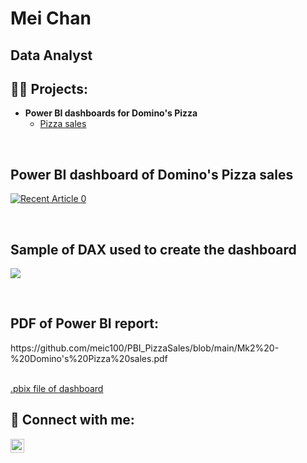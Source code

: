 <html>
<body>
<h1>Mei Chan</h1>
<h2>Data Analyst</h2>
<h2>👨‍💻 Projects:</h2>

- <b>Power BI dashboards for Domino's Pizza </b>
  - [Pizza sales](https://github.com/meic100/PBI_PizzaSales)

<br>

<!-- Power BI dashboard -->
<h2> Power BI dashboard of Domino's Pizza sales </h2>
<p dir="auto"><a href="https://app.powerbi.com/view?r=eyJrIjoiNTA4MjAyYmMtMDIxMy00MTI0LWI1MDgtYzM3MWQxMmEzOTUwIiwidCI6IjgxZTVmNjI2LTVlZTQtNDdkYS1hNzhhLTdiMzI1OThhNzU5YSJ9&pageName=ReportSection" rel="nofollow"><img src="https://github.com/meic100/meic100/assets/169346776/3cc876b2-84b5-4b8b-bb63-98715b8959fd" alt="Recent Article 0" data-canonical-src="https://app.powerbi.com/view?r=eyJrIjoiNTA4MjAyYmMtMDIxMy00MTI0LWI1MDgtYzM3MWQxMmEzOTUwIiwidCI6IjgxZTVmNjI2LTVlZTQtNDdkYS1hNzhhLTdiMzI1OThhNzU5YSJ9&pageName=ReportSection" style="max-width: 100%;"></a>
</p>

<br>

<!-- DAX used in Power BI dashboard -->
<h2> Sample of DAX used to create the dashboard </h2>
<p dir="auto"><img src="https://github.com/meic100/meic100/assets/169346776/36263867-3555-4f0e-999f-58be34773247" style="max-width: 25%;">
</p>
<br>

<!-- .pdf file of Power BI dashboard -->
<h2>PDF of Power BI report:</h2>
https://github.com/meic100/PBI_PizzaSales/blob/main/Mk2%20-%20Domino's%20Pizza%20sales.pdf

<br>
<br>

<!-- .pbix file of Power BI dashboard -->
[.pbix file of dashboard ](https://github.com/meic100/meic100/blob/main/Mk13-%20Publish%20-%20Domino's%20Pizza%20sales.pbix)
  
<!--
- <b>Python</b>
  - [Package Delivery Application (Datastructures and Algorithms Demo)](https://github.com/joshmadakor1/Package-Delivery-Pathfinding-Algorithm)
-->

<h2> 🤳 Connect with me:</h2>

[<img align="left" alt="JoshMadakor | LinkedIn" width="22px" src="https://cdn.jsdelivr.net/npm/simple-icons@v3/icons/linkedin.svg" />][linkedin]

[linkedin]: https://linkedin.com/in/joshmadakor


<!--
### Hi there 👋
-->
<!--
**meic100/meic100** is a ✨ _special_ ✨ repository because its `README.md` (this file) appears on your GitHub profile.

Here are some ideas to get you started:

- 🔭 I’m currently working on ...
- 🌱 I’m currently learning ...
- 👯 I’m looking to collaborate on ...
- 🤔 I’m looking for help with ...
- 💬 Ask me about ...
- 📫 How to reach me: ...
- 😄 Pronouns: ...
- ⚡ Fun fact: ...
-->

</body>
</html>
